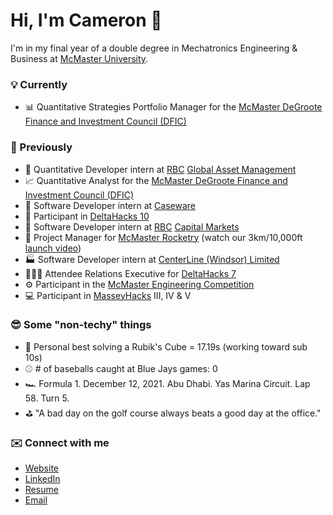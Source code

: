 # Hi, I'm Cameron 👋

I'm in my final year of a double degree in Mechatronics Engineering & Business at [McMaster University](https://www.mcmaster.ca/).

### 💡 Currently

- 📊 Quantitative Strategies Portfolio Manager for the [McMaster DeGroote Finance and Investment Council (DFIC)](https://www.degrootefinance.ca/quant-group)

### 🔄 Previously

- 🔢 Quantitative Developer intern at [RBC](https://www.rbc.com/about-rbc.html) [Global Asset Management](https://www.rbcgam.com/en/ca/)
- 📈 Quantitative Analyst for the [McMaster DeGroote Finance and Investment Council (DFIC)](https://www.degrootefinance.ca/quant-group)
- 🧾 Software Developer intern at [Caseware](https://www.caseware.com/ca)
- 🤖 Participant in [DeltaHacks 10](https://deltahacks.com/)
- 🏦 Software Developer intern at [RBC](https://www.rbc.com/about-rbc.html) [Capital Markets](https://www.rbccm.com/en/)
- 🚀 Project Manager for [McMaster Rocketry](https://www.macrocketry.ca/) (watch our 3km/10,000ft [launch video](https://www.youtube.com/watch?v=4lxF2DUAMRA))
- 🏭 Software Developer intern at [CenterLine (Windsor) Limited](https://www.cntrline.com/)
- 🧑🏼‍💻 Attendee Relations Executive for [DeltaHacks 7](https://deltahacks.com/)
- ⚙️ Participant in the [McMaster Engineering Competition](https://macengcomp.weebly.com/)
- 💻 Participant in [MasseyHacks](https://masseyhacks.ca/) III, IV & V

### 😎 Some "non-techy" things

- 🧩 Personal best solving a Rubik's Cube = 17.19s (working toward sub 10s)
- ⚾️ # of baseballs caught at Blue Jays games: 0
- 🏎 Formula 1. December 12, 2021. Abu Dhabi. Yas Marina Circuit. Lap 58. Turn 5.
- ⛳️ "A bad day on the golf course always beats a good day at the office."

### ✉️ Connect with me

- [Website](https://cameronbeneteau.github.io/)
- [LinkedIn](https://www.linkedin.com/in/cameronbeneteau/)
- [Resume](https://cameronbeneteau.github.io/Cameron_Beneteau_resume.pdf)
- [Email](mailto:beneteac@mcmaster.ca)
